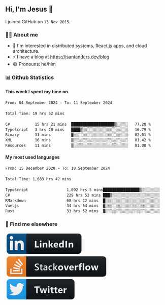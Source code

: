 ## Hi, I'm Jesus 👋

I joined GitHub on `13 Nov 2015`.

<!-- Talking about you -->

### 👨‍💻 About me

- 👦 I'm interested in distributed systems, React.js apps, and cloud architecture.
- ⚡️ I have a blog at <https://jsantanders.dev/blog>
- 😄 Pronouns: he/him

### 📊 Github Statistics

#### This week I spent my time on

<!--START_SECTION:weekly-->

```txt
From: 04 September 2024 - To: 11 September 2024

Total Time: 19 hrs 52 mins

C#           15 hrs 21 mins  ███████████████████▒░░░░░   77.28 %
TypeScript   3 hrs 20 mins   ████▒░░░░░░░░░░░░░░░░░░░░   16.79 %
Binary       31 mins         ▓░░░░░░░░░░░░░░░░░░░░░░░░   02.61 %
XML          16 mins         ▒░░░░░░░░░░░░░░░░░░░░░░░░   01.42 %
Resources    11 mins         ▒░░░░░░░░░░░░░░░░░░░░░░░░   01.00 %
```

<!--END_SECTION:weekly-->

#### My most used languages

<!--START_SECTION:alltime-->

```txt
From: 15 December 2020 - To: 10 September 2024

Total Time: 1,683 hrs 42 mins

TypeScript                 1,092 hrs 5 mins████████████████▒░░░░░░░░   64.86 %
C#                         229 hrs 53 mins ███▒░░░░░░░░░░░░░░░░░░░░░   13.65 %
RMarkdown                  68 hrs 12 mins  █░░░░░░░░░░░░░░░░░░░░░░░░   04.05 %
Vue.js                     34 hrs 54 mins  ▓░░░░░░░░░░░░░░░░░░░░░░░░   02.07 %
Rust                       33 hrs 52 mins  ▓░░░░░░░░░░░░░░░░░░░░░░░░   02.01 %
```

<!--END_SECTION:alltime-->

### 📢 Find me elsewhere

<p>
  <a target="_blank" href="https://linkedin.com/in/jsantanders">
    <img src="https://github.com/jsantanders/jsantanders/blob/master/img/linkedin.svg" alt="LinkedIn" style="vertical-align:top; margin:4px">
  </a>
  
  <a target="_blank" href="https://stackoverflow.com/users/7318331/jesus-santander">
    <img src="https://github.com/jsantanders/jsantanders/blob/master/img/stackoverflow.svg" alt="StackOverflow" style="vertical-align:top; margin:4px">
  </a>
  
  <a target="_blank" href="http://twitter.com/jsantanders">
    <img src="https://github.com/jsantanders/jsantanders/blob/master/img/twitter.svg" alt="Twitter" style="vertical-align:top; margin:4px">
  </a>
</p>
